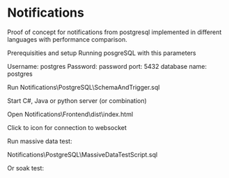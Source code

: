 # Notifications
Proof of concept for notifications from postgresql implemented in different languages with performance comparison.


Prerequisities and setup
Running posgreSQL with this parameters

Username: postgres
Password: password
port: 5432
database name: postgres

Run
Notifications\PostgreSQL\SchemaAndTrigger.sql


Start C#, Java or python server (or combination)


Open
Notifications\Frontend\dist\index.html


Click to icon for connection to websocket


Run massive data test:

Notifications\PostgreSQL\MassiveDataTestScript.sql

Or soak test: 
